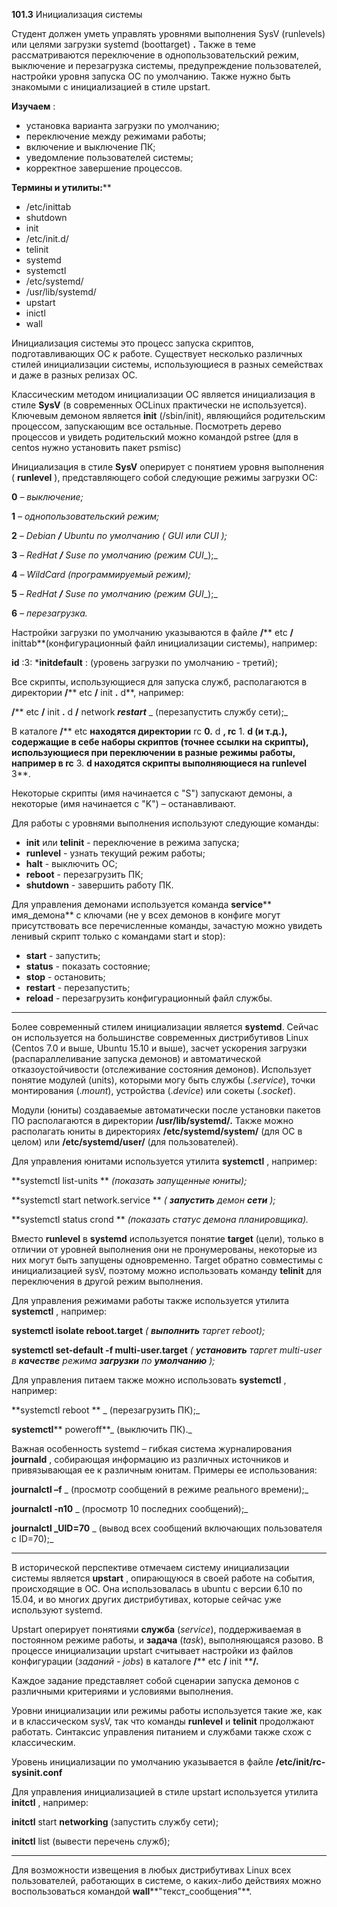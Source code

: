 **101.3** Инициализация системы

Студент должен уметь управлять уровнями выполнения SysV (runlevels) или целями загрузки systemd (boottarget) **.** Также в теме рассматриваются переключение в однопользовательский режим, выключение и перезагрузка системы, предупреждение пользователей, настройки уровня запуска ОС по умолчанию. Также нужно быть знакомыми с инициализацией в стиле upstart.

**Изучаем** :

- установка варианта загрузки по умолчанию;
- переключение между режимами работы;
- включение и выключение ПК;
- уведомление пользователей системы;
- корректное завершение процессов.

**Термины и утилиты:****        

- /etc/inittab
- shutdown
- init
- /etc/init.d/
- telinit
- systemd
- systemctl
- /etc/systemd/
- /usr/lib/systemd/
- upstart
- inictl
- wall

Инициализация системы это процесс запуска скриптов, подготавливающих ОС к работе. Существует несколько различных стилей инициализации системы, использующиеся в разных семействах и даже в разных релизах ОС.

Классическим методом инициализации ОС является инициализация в стиле **SysV** (в современных OCLinux практически не используется). Ключевым демоном является **init** (/sbin/init), являющийся родительским процессом, запускающим все остальные. Посмотреть дерево процессов и увидеть родительский можно командой pstree (для в centos нужно установить пакет psmisc)

Инициализация в стиле **SysV** оперирует с понятием уровня выполнения ( **runlevel** ), представляющего собой следующие режимы загрузки ОС:

**0** _– выключение;_

**1** _– однопользовательский режим;_

**2** _–_ _Debian __/__ Ubuntu_ _по умолчанию ( __GUI_ _или_ _CUI__ );_

**3** _–_ _RedHat __/__ Suse_ _по умолчанию (режим_ _CUI__);_

**4** _– WildCard (программируемый режим);_

**5** _–_ _RedHat __/__ Suse_ _по умолчанию (режим_ _GUI__);_

**6** _– перезагрузка._

Настройки загрузки по умолчанию указываются в файле **/**** etc ****/**** inittab**(конфигурационный файл инициализации системы), например:

**id** :3: ***initdefault** :       (уровень загрузки по умолчанию - третий);

Все скрипты, использующиеся для запуска служб, располагаются в директории **/**** etc ****/**** init ****.**** d**, например:

**/**** etc ****/**** init ****.**** d ****/**** network ***restart*** _        (перезапустить службу сети);_

В каталоге **/**** etc **находятся директории** rc ****0.**** d ****,**  **rc**** 1. ****d** (и т.д.), содержащие в себе наборы скриптов (точнее ссылки на скрипты), использующиеся при переключении в разные режимы работы, например в **rc**** 3. ****d** находятся скрипты выполняющиеся на **runlevel**** 3**.

Некоторые скрипты (имя начинается с &quot;S&quot;) запускают демоны, а некоторые (имя начинается с &quot;K&quot;) – останавливают.

Для работы с уровнями выполнения используют следующие команды:

- **init** или **telinit**         - переключение в режима запуска;
- **runlevel**                 - узнать текущий режим работы;
- **halt**                 - выключить ОС;
- **reboot**                 - перезагрузить ПК;
- **shutdown**         - завершить работу ПК.

Для управления демонами используется команда **service**** имя\_демона** с ключами (не у всех демонов в конфиге могут присутствовать все перечисленные команды, зачастую можно увидеть ленивый скрипт только с командами start и stop):

- **start**         - запустить;
- **status**        - показать состояние;
- **stop**         - остановить;
- **restart**         - перезапустить;
- **reload**         - перезагрузить конфигурационный файл службы.

___

Более современный стилем инициализации является **systemd**. Сейчас он используется на большинстве современных дистрибутивов Linux (Centos 7.0 и выше, Ubuntu 15.10 и выше), засчет ускорения загрузки (распараллеливание запуска демонов) и автоматической отказоустойчивости (отслеживание состояния демонов). Использует понятие модулей (units), которыми могу быть службы (._service_), точки монтирования (._mount_), устройства (._device_) или сокеты (._socket_).

Модули (юниты) создаваемые автоматически после установки пакетов ПО располагаются в директории **/usr/lib/systemd/.** Также можно располагать юниты в директориях **/etc/systemd/system/** (для ОС в целом) или **/etc/systemd/user/** (для пользователей).

Для управления юнитами используется утилита **systemctl** , например:

**systemctl list-units       ** _(показать запущенные юниты);_

**systemctl start network.service       ** _( __запустить__ демон __сети__ );_

**systemctl status crond       ** _(показать статус демона планировщика)._

Вместо **runlevel** в **systemd** используется понятие **target** (цели), только в отличии от уровней выполнения они не пронумерованы, некоторые из них могут быть запущены одновременно. Target обратно совместимы с инициализацией sysV, поэтому можно использовать команду **telinit** для переключения в другой режим выполнения.

Для управления режимами работы также используется утилита **systemctl** , например:

**systemctl isolate reboot.target**                 _( __выполнить__ таргет_ _reboot);_

**systemctl set-default -f multi-user.target**         _( __установить__ таргет_ _multi-user_ _в __качестве__ режима __загрузки__ по __умолчанию__ );_

Для управления питаем также можно использовать **systemctl** , например:

**systemctl reboot       ** _        (перезагрузить ПК);_

**systemctl**** poweroff**_        (выключить ПК)._

Важная особенность systemd – гибкая система журналирования **journald** , собирающая информацию из различных источников и привязывающая ее к различным юнитам. Примеры ее использования:

**journalctl –f** _        (просмотр сообщений в режиме реального времени);_

**journalctl -n10** _         (просмотр 10 последних сообщений);_

**journalctl \_UID=70** _        (вывод всех сообщений включающих пользователя с ID=70);_

___

В исторической перспективе отмечаем систему инициализации системы является **upstart** , опирающуюся в своей работе на события, происходящие в ОС. Она использовалась в ubuntu с версии 6.10 по 15.04, и во многих других дистрибутивах, которые сейчас уже используют systemd.

Upstart оперирует понятиями **служба** (_service_), поддерживаемая в постоянном режиме работы, и **задача** (_task_), выполняющаяся разово. В процессе инициализации upstart считывает настройки из файлов конфигурации 
(_заданий -_ _jobs_) в каталоге **/**** etc ****/**** init ****/.**

Каждое задание представляет собой сценарии запуска демонов с различными критериями и условиями выполнения.

Уровни инициализации или режимы работы используется такие же, как и в классическом sysV, так что команды **runlevel** и **telinit** продолжают работать. Синтаксис управления питанием и службами также схож с классическим.

Уровень инициализации по умолчанию указывается в файле **/etc/init/rc-sysinit.conf**

Для управления инициализацией в стиле upstart используется утилита **initctl** , например:

**initctl** start **networking**         (запустить службу сети);

**initctl** list                (вывести перечень служб);

-----

Для возможности извещения в любых дистрибутивах Linux всех пользователей, работающих в системе, о каких-либо действиях можно воспользоваться командой **wall****&quot;текст\_сообщения&quot;**.